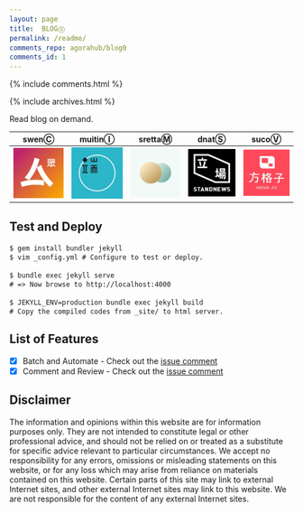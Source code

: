 ```yaml
---
layout: page
title:  BLOG⓪
permalink: /readme/
comments_repo: agorahub/blog0
comments_id: 1
---
```


{% include comments.html %}

{% include archives.html %}

Read blog on demand.

| swenⒸ | muitinⒾ | srettaⓂ | dnatⓈ | sucoⓋ |
| -- | -- | -- | -- | -- |
| [![HKCNews](https://raw.githubusercontent.com/agorahub/blog0/main/img/portfolio/hkcnews.jpg)](https://hkcnews.com/) | [![Initium](https://raw.githubusercontent.com/agorahub/blog0/main/img/portfolio/initium.jpg)](https://theinitium.com/) | [![Matters](https://raw.githubusercontent.com/agorahub/blog0/main/img/portfolio/matters.jpg)](https://matters.news/) | [![Stand](https://raw.githubusercontent.com/agorahub/blog0/main/img/portfolio/stand.jpg)](https://thestandnews.com/) | [![Vocus](https://raw.githubusercontent.com/agorahub/blog0/main/img/portfolio/vocus.jpg)](https://vocus.cc/) |

## Test and Deploy

```
$ gem install bundler jekyll
$ vim _config.yml # Configure to test or deploy.

$ bundle exec jekyll serve
# => Now browse to http://localhost:4000

$ JEKYLL_ENV=production bundle exec jekyll build
# Copy the compiled codes from _site/ to html server.
```

## List of Features

- [x] Batch and Automate - Check out the [issue comment](https://github.com/agorahub/news0/issues/1#issuecomment-597540617)
- [x] Comment and Review - Check out the [issue comment](https://github.com/agorahub/blog0/issues/3#issuecomment-790417947)

## Disclaimer

The information and opinions within this website are for information purposes only. They are not intended to constitute legal or other professional advice, and should not be relied on or treated as a substitute for specific advice relevant to particular circumstances. We accept no responsibility for any errors, omissions or misleading statements on this website, or for any loss which may arise from reliance on materials contained on this website. Certain parts of this site may link to external Internet sites, and other external Internet sites may link to this website. We are not responsible for the content of any external Internet sites.

